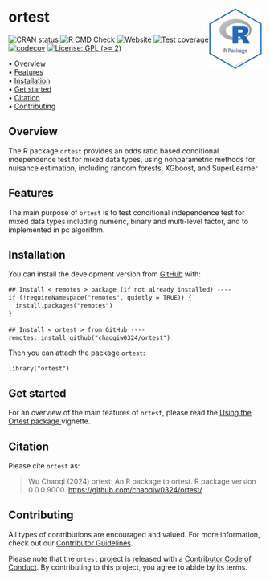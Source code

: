 <!-- README.md is generated from README.Rmd. Please edit that file -->

# ortest <img src="man/figures/package-sticker.png" align="right" style="float:right; height:120px;"/>

<!-- badges: start -->

[![CRAN
status](https://www.r-pkg.org/badges/version/ortest)](https://CRAN.R-project.org/package=ortest)
[![R CMD
Check](https://github.com/chaoqiw0324/ortest/actions/workflows/R-CMD-check.yaml/badge.svg)](https://github.com/chaoqiw0324/ortest/actions/workflows/R-CMD-check.yaml)
[![Website](https://github.com/chaoqiw0324/ortest/actions/workflows/pkgdown.yaml/badge.svg)](https://github.com/chaoqiw0324/ortest/actions/workflows/pkgdown.yaml)
[![Test
coverage](https://github.com/chaoqiw0324/ortest/actions/workflows/test-coverage.yaml/badge.svg)](https://github.com/chaoqiw0324/ortest/actions/workflows/test-coverage.yaml)
[![codecov](https://codecov.io/gh/chaoqiw0324/ortest/branch/master/graph/badge.svg)](https://codecov.io/gh/chaoqiw0324/ortest)
[![License: GPL (&gt;=
2)](https://img.shields.io/badge/License-GPL%20%28%3E%3D%202%29-blue.svg)](https://choosealicense.com/licenses/gpl-2.0/)
<!-- badges: end -->

<p align="left">
• <a href="#overview">Overview</a><br> 
• <a href="#features">Features</a><br> 
• <a href="#installation">Installation</a><br> 
• <a href="#get-started">Get started</a><br> 
• <a href="#citation">Citation</a><br> 
• <a href="#contributing">Contributing</a><br> 
</p>

## Overview

The R package `ortest` provides an odds ratio based conditional independence test for mixed data types, using nonparametric methods for nuisance estimation, including random forests, XGboost, and SuperLearner

## Features

The main purpose of `ortest` is to test conditional independence test for mixed data types including numeric, binary and multi-level factor, and to implemented in pc algorithm. 

## Installation

You can install the development version from
[GitHub](https://github.com/) with:

    ## Install < remotes > package (if not already installed) ----
    if (!requireNamespace("remotes", quietly = TRUE)) {
      install.packages("remotes")
    }

    ## Install < ortest > from GitHub ----
    remotes::install_github("chaoqiw0324/ortest")

Then you can attach the package `ortest`:

    library("ortest")

## Get started

For an overview of the main features of `ortest`, please read the [Using the Ortest package
](https://chaoqiw0324.github.io/ortest/articles/ortest.html)
vignette.



## Citation

Please cite `ortest` as:

> Wu Chaoqi (2024) ortest: An R package to ortest. R package
> version 0.0.0.9000. <https://github.com/chaoqiw0324/ortest/>

## Contributing

All types of contributions are encouraged and valued. For more
information, check out our [Contributor
Guidelines](https://github.com/chaoqiw0324/ortest/blob/main/CONTRIBUTING.md).

Please note that the `ortest` project is released with a [Contributor
Code of
Conduct](https://contributor-covenant.org/version/2/1/CODE_OF_CONDUCT.html).
By contributing to this project, you agree to abide by its terms.


